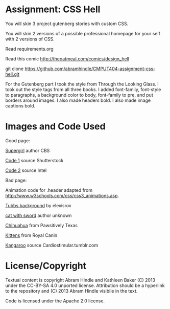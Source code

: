 Assignment: CSS Hell
====================

You will skin 3 project gutenberg stories with custom CSS.

You will skin 2 versions of a possible professional homepage for your
self with 2 versions of CSS.

Read requirements.org

Read this comic http://theoatmeal.com/comics/design_hell

git clone https://github.com/abramhindle/CMPUT404-assignment-css-hell.git

For the Gutenberg part I took the style from Through the Looking Glass. I took out the style tags from all three books. I added font-family, font-style to paragraphs, a background color to body, font-family to pre, and put borders around images. I also made headers bold. I also made image captions bold. 

Images and Code Used
=================

Good page:

[Supergirl](http://i2.wp.com/pmcvariety.files.wordpress.com/2015/05/supergirl-cbs.jpg?crop=0px%2C0px%2C1000px%2C557px&resize=670%2C377) author CBS

[Code 1](http://www.lifehacker.com.au/2015/06/why-workplace-experts-argue-teaching-coding-in-schools-is-vital/) source Shutterstock

[Code 2](https://iqglobal.intel.com/wp-content/uploads/code-blurry.jpg) source Intel

Bad page:

Animation code for .header adapted from http://www.w3schools.com/css/css3_animations.asp.

[Tubbs background](http://elexisrox.deviantart.com/art/Neko-Atsume-Tubbs-Cat-Vector-574413553) by elexisrox

[cat with sword](https://s-media-cache-ak0.pinimg.com/236x/d3/e9/fc/d3e9fc222c9bd0d12e0ff126acf7df00.jpg) author unknown

[Chihuahua](http://pawsitivelytexas.com/wp-content/uploads/2011/03/Cute-Dog-I-Rescued-A-Human-pawsitively-texas.jpg) from Pawsitively Texas

[Kittens](https://www.royalcanin.com/~/media/Royal-Canin/Content/persian-kittens.ashx) from Royal Canin

[Kangaroo](http://cardiostimulator.tumblr.com/post/44892610243) source Cardiostimular.tumblr.com

License/Copyright
=================

Textual content is copyright Abram Hindle and Kathleen Baker (C) 2013 under the CC-BY-SA
4.0 unported license. Attribution should be a hyperlink to the
repository and (C) 2013 Abram Hindle visibile in the text.

Code is licensed under the Apache 2.0 license.


